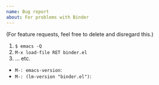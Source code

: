 ```yaml
---
name: Bug report
about: For problems with Binder
---
```


(For feature requests, feel free to delete and disregard this.)

1. `$ emacs -Q`
2. `M-x load-file RET binder.el`
3. ... etc.


- `M-: emacs-version`:
- `M-: (lm-version "binder.el")`:
